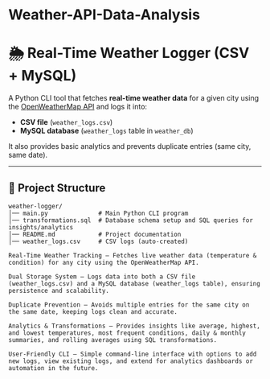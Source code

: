 # Weather-API-Data-Analysis

# 🌦️ Real-Time Weather Logger (CSV + MySQL)

A Python CLI tool that fetches **real-time weather data** for a given city using the [OpenWeatherMap API](https://openweathermap.org/api) and logs it into:

- **CSV file** (`weather_logs.csv`)  
- **MySQL database** (`weather_logs` table in `weather_db`)  

It also provides basic analytics and prevents duplicate entries (same city, same date).

---

## 📂 Project Structure
```plaintext
weather-logger/
│── main.py              # Main Python CLI program 
│── transformations.sql  # Database schema setup and SQL queries for insights/analytics
│── README.md            # Project documentation
│── weather_logs.csv     # CSV logs (auto-created)

Real-Time Weather Tracking – Fetches live weather data (temperature & condition) for any city using the OpenWeatherMap API.

Dual Storage System – Logs data into both a CSV file (weather_logs.csv) and a MySQL database (weather_logs table), ensuring persistence and scalability.

Duplicate Prevention – Avoids multiple entries for the same city on the same date, keeping logs clean and accurate.

Analytics & Transformations – Provides insights like average, highest, and lowest temperatures, most frequent conditions, daily & monthly summaries, and rolling averages using SQL transformations.

User-Friendly CLI – Simple command-line interface with options to add new logs, view existing logs, and extend for analytics dashboards or automation in the future.
